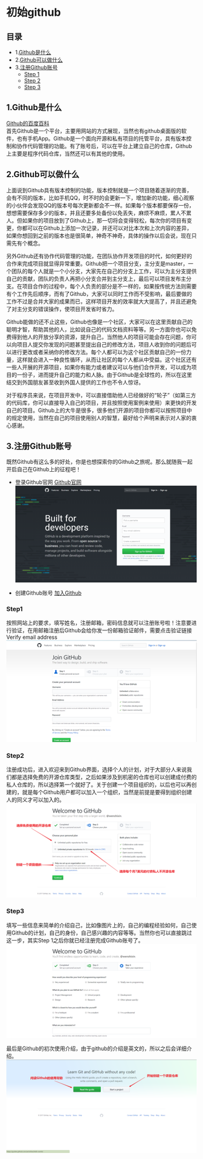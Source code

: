 # 初始github

## 目录
- 1.[Github是什么](#1github) 
- 2.[Github可以做什么](#2github)
- 3.[注册Github账号](#3github)
	- [Step 1](#step1)
	- [Step 2](#step2)
	- [Step 3](#step3)


## 1.Github是什么
[Github的百度百科](http://baike.baidu.com/link?url=WDFA0PF6QxWuccDtdEZGIbtDZx5KN45Ei-MFKc_qjkFDP58IpJUW5r8P7hbISWPF7Me4tzsIjsBTflj4u55KfK)  
首先Github是一个平台，主要用网站的方式展现，当然也有github桌面版的软件，也有手机App。Github是一个面向开源和私有项目的托管平台，具有版本控制和协作代码管理的功能。有了账号后，可以在平台上建立自己的仓库，Github上主要是程序代码仓库，当然还可以有其他的使用。

## 2.Github可以做什么
上面说到Github具有版本控制的功能，版本控制就是一个项目随着逐渐的完善，会有不同的版本，比如手机QQ，时不时的会更新一下，增加新的功能，细心观察的小伙伴会发现QQ的版本号每次更新都会不一样。如果每个版本都要保存一份，想想需要保存多少的版本，并且还要多处备份以免丢失，麻烦不麻烦，累人不累人。但如果你的项目放到了Github上，那一切将会变得轻松，每次你的项目有变更，你都可以在Github上添加一次记录，并还可以对比本次和上次内容的差异，如果你想回到之前的版本也是很简单，神奇不神奇，具体的操作以后会说，现在只需先有个概念。

另外Github还有协作代码管理的功能，在团队协作开发项目的时代，如何更好的合作来完成项目就显得异常重要。Github把一个项目分支，主分支是master，一个团队的每个人就是一个小分支，大家先在自己的分支上工作，可以为主分支提供自己的贡献，团队的负责人再把小分支合并到主分支上，最后可以项目发布主分支。在项目合作的过程中，每个人负责的部分是不一样的，如果按传统方法则需要有个工作先后顺序，而有了Github，大家可以同时工作而不受影响，最后要做的工作不过是合并大家的成果而已，这样项目开发的效率就大大提高了，并且还避免了对主分支的错误操作，使项目开发省时省力。

Github能做的还不止这些，Github也像是一个社区，大家可以在这里贡献自己的聪明才智，帮助其他的人，比如说自己的代码文档资料等等。另一方面你也可以免费得到他人的开放分享的资源，提升自己，当然他人的项目可能会存在问题，你可以向项目人提交你发现的问题甚至提出自己的修改方法，项目人收到你的问题后可以进行更改或者采纳你的修改方法。每个人都可以为这个社区贡献自己的一份力量，这样就会进入一种良性循环，从而让社区的每个人都从中受益。这个社区还有一些人开展的开源项目，如果你有能力或者建议可以与他们合作开发，可以成为项目的一份子，进而提升自己的能力和人脉。由于Github是全球性的，所以在这里结交到外国朋友甚至收到外国人提供的工作也不令人惊讶。

对于程序员来说，在项目开发中，可以直接借助他人已经做好的“轮子”（如第三方的代码库，你可以直接导入自己的项目，并且按照使用案例来使用）来更快的开发自己的项目。Github上的大牛是很多，很多他们开源的项目你都可以按照项目中的规定使用，当然在自己的项目使用别人的智慧，最好给个声明来表示对人家的衷心感谢。

## 3.注册Github账号 
既然Github有这么多的好处，你是也想探索你的Github之旅呢。那么就随我一起开启自己在Github上的征程吧！

- 登录Github官网 [Github官网](https://github.com/)
![Github官网主页](../img/github/Github官网主页.png)

- 创建Github账号 [加入Github](https://github.com/join?source=login)

### Step1
按照网站上的要求，填写姓名，注册邮箱，密码信息就可以注册账号啦！注意要进行验证，在用邮箱注册后Github会给你发一份邮箱验证邮件，需要点击验证链接 Verify email address 
![加入Github](../img/github/加入Github.png)

### Step2
注册成功后，进入欢迎来到Github界面，选择个人的计划，对于大部分人来说我们都是选择免费的开源仓库类型，之后如果涉及到机密的仓库也可以创建成付费的私人仓库的，所以选择第一个就好了。关于创建一个项目组织的，以后也可以再创建的，就是每个Github用户都可以加入一个组织，当然是前提是要得到组织创建人的同义才可以加入的。
![Github欢迎界面](../img/github/Github欢迎界面.png)

### Step3
填写一些信息来简单的介绍自己，比如像图片上的，自己的编程经验如何，自己使用Github的计划，自己的身份，自己感兴趣的内容等等。当然你也可以直接跳过这一步，其实Step 1之后你就已经注册完成Github账号了。
![个人的简单介绍](../img/github/个人的简单介绍.png)

最后是Github的初次使用介绍，由于github的介绍是英文的，所以之后会详细介绍。
![学习Github](../img/github/学习Github.png)